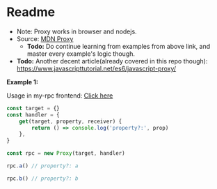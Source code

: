 # Readme

- Note: Proxy works in browser and nodejs.
- Source: [MDN Proxy](https://developer.mozilla.org/en-US/docs/Web/JavaScript/Reference/Global_Objects/Proxy)
  - **Todo:** Do continue learning from examples from above link, and master every example's logic though.
- **Todo:** Another decent article(already covered in this repo though): https://www.javascripttutorial.net/es6/javascript-proxy/

**Example 1:**

Usage in my-rpc frontend: [Click here](https://github.com/sahilrajput03/learn-rpc-middlewares/blob/main/my-rpc/index.html)

```js
const target = {}
const handler = {
	get(target, property, receiver) {
		return () => console.log('property?:', prop)
	},
}

const rpc = new Proxy(target, handler)

rpc.a() // property?: a

rpc.b() // property?: b
```

